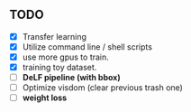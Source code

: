 ## TODO

- [x] Transfer learning 
- [x] Utilize command line / shell scripts
- [x] use more gpus to train.
- [x] training toy dataset.
- [ ] **DeLF pipeline (with bbox)**
- [ ] Optimize visdom (clear previous trash one)
- [ ] **weight loss**
